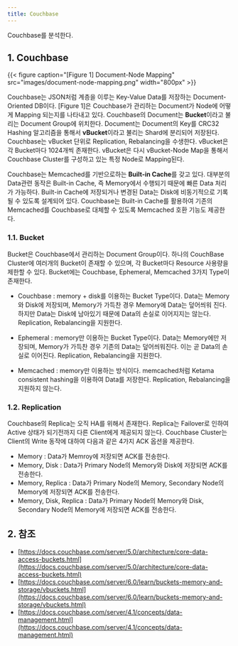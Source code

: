 ```yaml
---
title: Couchbase
---
```


Couchbase를 분석한다.

## 1. Couchbase

{{< figure caption="[Figure 1] Document-Node Mapping" src="images/document-node-mapping.png" width="800px" >}}

Couchbase는 JSON처럼 계층을 이루는 Key-Value Data를 저장하는 Document-Oriented DB이다. [Figure 1]은 Couchbase가 관리하는 Document가 Node에 어떻게 Mapping 되는지를 나타내고 있다. Couchbase의 Document는 **Bucket**이라고 불리는 Document Group에 위치한다. Document는 Document의 Key를 CRC32 Hashing 알고리즘을 통해서 **vBucket**이라고 불리는 Shard에 분리되어 저장된다. Couchbase는 vBucket 단위로 Replication, Rebalancing을 수생한다. vBucket은 각 Bucket마다 1024개씩 존재한다. vBucket은 다시 vBucket-Node Map을 통해서 Couchbase Cluster를 구성하고 있는 특정 Node로 Mapping된다.

Couchbase는 Memcached를 기반으로하는 **Built-in Cache**를 갖고 있다. 대부분의 Data관련 동작은 Built-in Cache, 즉 Memory에서 수행되기 때문에 빠른 Data 처리가 가능하다. Built-in Cache에 저장되거나 변경된 Data는 Disk에 비동기적으로 기록될 수 있도록 설계되어 있다. Couchbase는 Built-in Cache를 활용하여 기존의 Memcached를 Couchbase로 대체할 수 있도록 Memcached 호환 기능도 제공한다.

### 1.1. Bucket

Bucket은 Couchbase에서 관리하는 Document Group이다. 하나의 CouchBase Cluster에 여러개의 Bucket이 존재할 수 있으며, 각 Bucket마다 Resource 사용량을 제한할 수 있다. Bucket에는 Couchbase, Ephemeral, Memcached 3가지 Type이 존재한다.

* Couchbase : memory + disk를 이용하는 Bucket Type이다. Data는 Memory와 Disk에 저장되며, Memory가 가득찬 경우 Memory에 Data는 덮어씌워 진다. 하지만 Data는 Disk에 남아있기 때문에 Data의 손실로 이어지지는 않는다. Replication, Rebalancing을 지원한다.

* Ephemeral : memory만 이용하는 Bucket Type이다. Data는 Memory에만 저장되며, Memory가 가득찬 경우 기존의 Data는 덮어씌워진다. 이는 곧 Data의 손실로 이어진다. Replication, Rebalancing을 지원한다.

* Memcached : memory만 이용하는 방식이다. memcached처럼 Ketama consistent hashing을 이용하여 Data를 저장한다. Replication, Rebalancing을 지원하지 않는다.

### 1.2. Replication

Couchbase의 Replica는 오직 HA를 위해서 존재한다. Replica는 Failover로 인하여 Active 상태가 되기전까지 다른 Client에게 제공되지 않는다. Couchbase Cluster는 Client의 Write 동작에 대하여 다음과 같은 4가지 ACK 옵션을 제공한다.

* Memory : Data가  Memroy에 저장되면 ACK를 전송한다.
* Memory, Disk : Data가 Primary Node의 Memory와 Disk에 저장되면 ACK를 전송한다.
* Memory, Replica : Data가 Primary Node의 Memory, Secondary Node의 Memory에 저장되면 ACK를 전송한다.
* Memory, Disk, Replica : Data가 Primary Node의 Memory와 Disk, Secondary Node의 Memory에 저장되면 ACK를 전송한다.

## 2. 참조

* [https://docs.couchbase.com/server/5.0/architecture/core-data-access-buckets.html](https://docs.couchbase.com/server/5.0/architecture/core-data-access-buckets.html)
* [https://docs.couchbase.com/server/6.0/learn/buckets-memory-and-storage/vbuckets.html](https://docs.couchbase.com/server/6.0/learn/buckets-memory-and-storage/vbuckets.html)
* [https://docs.couchbase.com/server/4.1/concepts/data-management.html](https://docs.couchbase.com/server/4.1/concepts/data-management.html)
